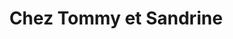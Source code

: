 ---
title: "Chez Tommy et Sandrine"
url: /pougues-les-eaux/chez-tommy-et-sandrine/
shop: boucherie
---
